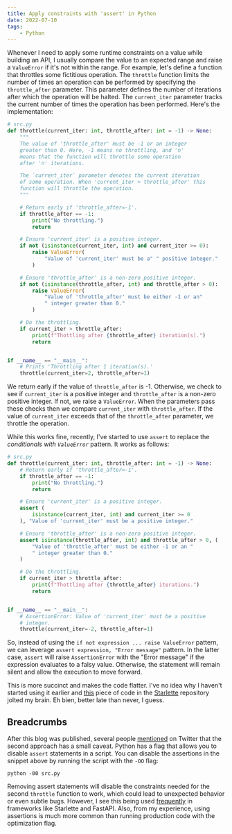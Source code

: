 ```yaml
---
title: Apply constraints with 'assert' in Python
date: 2022-07-10
tags:
    - Python
---
```


Whenever I need to apply some runtime constraints on a value while building an API, I
usually compare the value to an expected range and raise a `ValueError` if it's not
within the range. For example, let's define a function that throttles some fictitious
operation. The `throttle` function limits the number of times an operation can be
performed by specifying the `throttle_after` parameter. This parameter defines the
number of iterations after which the operation will be halted. The `current_iter`
parameter tracks the current number of times the operation has been performed. Here's
the implementation:

```python
# src.py
def throttle(current_iter: int, throttle_after: int = -1) -> None:
    """
    The value of 'throttle_after' must be -1 or an integer
    greater than 0. Here, -1 means no throttling, and 'n'
    means that the function will throttle some operation
    after 'n' iterations.

    The `current_iter` parameter denotes the current iteration
    of some operation. When 'current_iter > throttle_after' this
    function will throttle the operation.
    """

    # Return early if 'throttle_after=-1'.
    if throttle_after == -1:
        print("No throttling.")
        return

    # Ensure 'current_iter' is a positive integer.
    if not (isinstance(current_iter, int) and current_iter >= 0):
        raise ValueError(
            "Value of 'current_iter' must be a" " positive integer."
        )

    # Ensure 'throttle_after' is a non-zero positive integer.
    if not (isinstance(throttle_after, int) and throttle_after > 0):
        raise ValueError(
            "Value of 'throttle_after' must be either -1 or an"
            " integer greater than 0."
        )

    # Do the throttling.
    if current_iter > throttle_after:
        print(f"Thottling after {throttle_after} iteration(s).")
        return


if __name__ == "__main__":
    # Prints 'Throttling after 1 iteration(s).'
    throttle(current_iter=2, throttle_after=1)
```

We return early if the value of `throttle_after` is -1. Otherwise, we check to see if
`current_iter` is a positive integer and `throttle_after` is a non-zero positive
integer. If not, we raise a `ValueError`. When the parameters pass these checks then we
compare `current_iter` with `throttle_after`. If the value of `current_iter` exceeds
that of the `throttle_after` parameter, we throttle the operation.

While this works fine, recently, I've started to use `assert` to replace the
*conditionals with `ValueError`* pattern. It works as follows:

```python
# src.py
def throttle(current_iter: int, throttle_after: int = -1) -> None:
    # Return early if 'throttle_after=-1'.
    if throttle_after == -1:
        print("No throttling.")
        return

    # Ensure 'current_iter' is a positive integer.
    assert (
        isinstance(current_iter, int) and current_iter >= 0
    ), "Value of 'current_iter' must be a positive integer."

    # Ensure 'throttle_after' is a non-zero positive integer.
    assert isinstance(throttle_after, int) and throttle_after > 0, (
        "Value of 'throttle_after' must be either -1 or an "
        " integer greater than 0."
    )

    # Do the throttling.
    if current_iter > throttle_after:
        print(f"Thottling after {throttle_after} iterations.")
        return


if __name__ == "__main__":
    # AssertionError: Value of 'current_iter' must be a positive
    # integer.
    throttle(current_iter=-2, throttle_after=1)
```

So, instead of using the `if not expression ... raise ValueError` pattern, we can
leverage `assert expression, "Error message"` pattern. In the latter case, `assert` will
raise `AssertionError` with the "Error message" if the expression evaluates to a falsy
value. Otherwise, the statement will remain silent and allow the execution to move
forward.

This is more succinct and makes the code flatter. I've no idea why I haven't
started using it earlier and [this][1] piece of code in the [Starlette][2] repository
jolted my brain. Eh bien, better late than never, I guess.

## Breadcrumbs

After this blog was published, several people [mentioned][3] on Twitter that the second
approach has a small caveat. Python has a flag that allows you to disable `assert`
statements in a script. You can disable the assertions in the snippet above by running
the script with the `-OO` flag:

```
python -00 src.py
```

Removing assert statements will disable the constraints needed for the second `throttle`
function to work, which could lead to unexpected behavior or even subtle bugs. However,
I see this being used [frequently][4] in frameworks like Starlette and FastAPI. Also,
from my experience, using assertions is much more common than running production code
with the optimization flag.

[1]: https://github.com/encode/starlette/blob/14ef6bbbd6c5f03f0e1222a0a1b33ccc3a5f04cf/starlette/applications.py#L63
[2]: https://github.com/encode/starlette
[3]: https://twitter.com/rednafi/status/1546010546297659392
[4]: https://github.com/tiangolo/fastapi/blob/bcabbf8b37db3fbc020560e94ad2f90e64d1510a/fastapi/applications.py#L108
